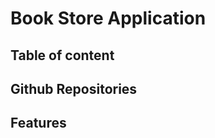 # Book Store Application


## Table of content

[//]: # (TODO create table of content)

## Github Repositories

[//]: # (Backend: TODO add link from github)

[//]: # (Frontend: TODO add link from github)

## Features

[//]: # (TODO add discription of application features)

